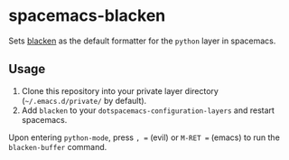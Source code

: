 # spacemacs-blacken

Sets [blacken](https://github.com/proofit404/blacken) as the default formatter for the `python` layer in spacemacs.

## Usage

1. Clone this repository into your private layer directory (`~/.emacs.d/private/` by default).
2. Add `blacken` to your `dotspacemacs-configuration-layers` and restart spacemacs.

Upon entering `python-mode`, press `, =` (evil) or `M-RET =` (emacs) to run the `blacken-buffer` command.
